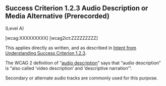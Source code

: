## Success Criterion 1.2.3 Audio Description or Media Alternative (Prerecorded)

(Level A)

[wcag:XXXXXXXXX]
[wcag2ict:ZZZZZZZZZ]

This applies directly as written, and as described in [Intent from Understanding Success Criterion 1.2.3](https://www.w3.org/WAI/WCAG22/Understanding/audio-description-or-media-alternative-prerecorded#intent).

<div class="note">

The WCAG 2 definition of “[audio description](https://www.w3.org/TR/WCAG22/#dfn-audio-descriptions)” says that “audio description” is “also called ‘video description’ and ‘descriptive narration’”.

</div>

<div class="note">

Secondary or alternate audio tracks are commonly used for this purpose.

</div>
